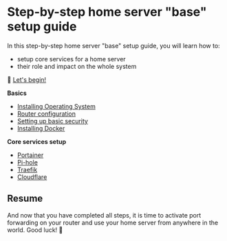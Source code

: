 # Step-by-step home server "base" setup guide

In this step-by-step home server "base" setup guide, you will learn how to:

- setup core services for a home server
- their role and impact on the whole system

🚀 [Let's begin!](./installing-operating-system.md)

**Basics**

- [Installing Operating System](./installing-operating-system.md)
- [Router configuration](./router-configuration.md)
- [Setting up basic security](./setting-up-basic-security.md)
- [Installing Docker](./installing-docker.md)

**Core services setup**

- [Portainer](../services/portainer/README.md)
- [Pi-hole](../services/pi-hole/README.md)
- [Traefik](../services/traefik/README.md)
- [Cloudflare](./cloudflare.md)

## Resume

And now that you have completed all steps, it is time to activate port forwarding on your router and use your home server from anywhere in the world. Good luck! 🙂
